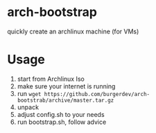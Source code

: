 # arch-bootstrap
quickly create an archlinux machine (for VMs)

# Usage


1. start from Archlinux Iso
2. make sure your internet is running
2. run `wget https://github.com/burgerdev/arch-bootstrab/archive/master.tar.gz`
2. unpack
3. adjust config.sh to your needs
4. run bootstrap.sh, follow advice

